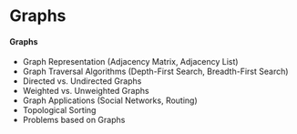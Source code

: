 # Graphs

#### Graphs

* Graph Representation (Adjacency Matrix, Adjacency List)
* Graph Traversal Algorithms (Depth-First Search, Breadth-First Search)
* Directed vs. Undirected Graphs
* Weighted vs. Unweighted Graphs
* Graph Applications (Social Networks, Routing)
* Topological Sorting
* Problems based on Graphs
